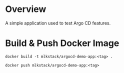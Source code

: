 # Overview

A simple application used to test Argo CD features.

# Build & Push Docker Image

`docker build -t mlkstack/argocd-demo-app:<tag> .`

`docker push mlkstack/argocd-demo-app:<tag>`